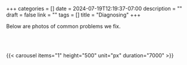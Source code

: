 +++
categories = []
date = 2024-07-19T12:19:37-07:00
description = ""
draft = false
link = ""
tags = []
title = "Diagnosing"
+++


<div class="container-fluid">
<div class="justify-content-center row">
<div class="col col-auto col-xl-10 px-0">
        
<p class="lead mb-0 text-center"> Below are photos of common problems we fix.</p>
            
<br>
<br>

{{< carousel items="1" height="500" unit="px" duration="7000" >}}

</div>
</div>
</div>

